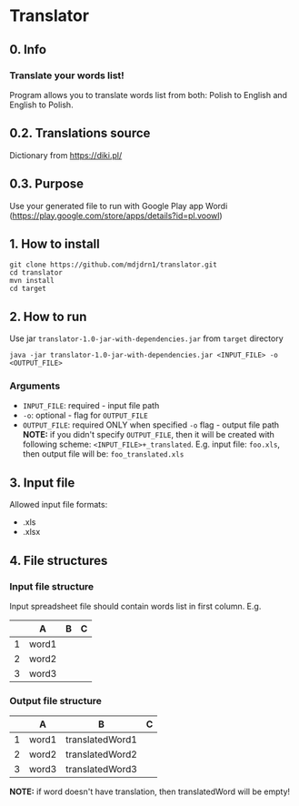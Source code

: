 # Translator
## 0. Info
### Translate your words list!
Program allows you to translate words list from both: Polish to English and English to Polish.

## 0.2. Translations source
Dictionary from https://diki.pl/

## 0.3. Purpose
Use your generated file to run with Google Play app Wordi (https://play.google.com/store/apps/details?id=pl.voowl)

## 1. How to install
```
git clone https://github.com/mdjdrn1/translator.git
cd translator
mvn install
cd target
```

## 2. How to run
Use jar ```translator-1.0-jar-with-dependencies.jar``` from ```target``` directory
```
java -jar translator-1.0-jar-with-dependencies.jar <INPUT_FILE> -o <OUTPUT_FILE>
```
### Arguments
+ ```INPUT_FILE```: required - input file path
+ ```-o```: optional - flag for ```OUTPUT_FILE```
+ ```OUTPUT_FILE```: required ONLY when specified ```-o``` flag - output file path
**NOTE:** if you didn't specify ```OUTPUT_FILE```, then it will be created with following scheme: ```<INPUT_FILE>+_translated```. E.g. input file: ```foo.xls```, then output file will be: ```foo_translated.xls```

## 3. Input file
Allowed input file formats:
+ .xls
+ .xlsx

## 4. File structures
### Input file structure
Input spreadsheet file should contain words list in first column.
E.g.

|         | A        | B           | C  |
| -------------: |:-------------:| :-----:|:-----:|
| 1|	word1	|	|	|
| 2|	word2	|	|	|
| 3|	word3	|	|	|


### Output file structure
|         | A        | B           | C  |
| -------------: |:-------------:| :-----:|:-----:|
| 1|	word1	|	translatedWord1	|	|
| 2|	word2	|	translatedWord2	|	|
| 3|	word3	|	translatedWord3 |	|

**NOTE:** if word doesn't have translation, then translatedWord will be empty!
